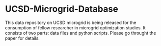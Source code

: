 # UCSD-Microgrid-Database
This data repository on UCSD microgrid is being released for the consumption of fellow researcher in microgrid optimization studies.
It consists of two parts: data files and python scripts. Please go throught the paper for details.
